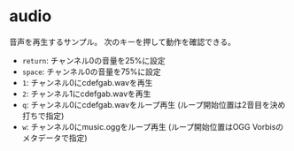 # audio

音声を再生するサンプル。
次のキーを押して動作を確認できる。

- `return`: チャンネル0の音量を25%に設定
- `space`: チャンネル0の音量を75%に設定
- `1`: チャンネル0にcdefgab.wavを再生
- `2`: チャンネル1にcdefgab.wavを再生
- `q`: チャンネル0にcdefgab.wavをループ再生 (ループ開始位置は2音目を決め打ちで指定)
- `w`: チャンネル0にmusic.oggをループ再生 (ループ開始位置はOGG Vorbisのメタデータで指定)
